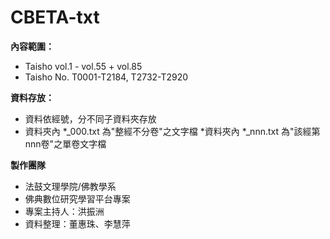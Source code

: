 **CBETA-txt**
=============

**內容範圍：**

 - Taisho vol.1 - vol.55 + vol.85   
 - Taisho No. T0001-T2184, T2732-T2920

**資料存放：**

 - 資料依經號，分不同子資料夾存放
 - 資料夾內 *_000.txt 為"整經不分卷"之文字檔   *資料夾內 *_nnn.txt 為"該經第nnn卷"之單卷文字檔

**製作團隊**

 - 法鼓文理學院/佛教學系   
 - 佛典數位研究學習平台專案   
 - 專案主持人：洪振洲   
 - 資料整理：董惠珠、李慧萍
